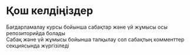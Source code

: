 # Қош келдіңіздер
Бағдарламалау курсы бойынша сабақтар және үй жұмысы осы репозиторийда болады  
Сабақ және үй жұмысы бойынша талқылау сол сабақтың комменттер секциясында жүргізіледі

